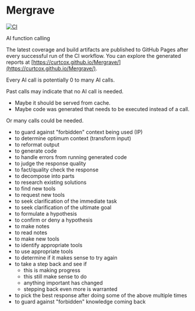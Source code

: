 # Mergrave

[![CI](https://github.com/curtcox/Mergrave/actions/workflows/ci.yml/badge.svg)](https://github.com/curtcox/Mergrave/actions/workflows/ci.yml)

AI function calling

The latest coverage and build artifacts are published to GitHub Pages after every
successful run of the CI workflow. You can explore the generated reports at
[https://curtcox.github.io/Mergrave/](https://curtcox.github.io/Mergrave/).

Every AI call is potentially 0 to many AI calls.

Past calls may indicate that no AI call is needed.
- Maybe it should be served from cache.
- Maybe code was generated that needs to be executed instead of a call.

Or many calls could be needed.
- to guard against "forbidden" context being used (IP)
- to determine optimum context (transform input)
- to reformat output
- to generate code
- to handle errors from running generated code
- to judge the response quality
- to fact/quality check the response
- to decompose into parts
- to research existing solutions
- to find new tools
- to request new tools
- to seek clarification of the immediate task
- to seek clarification of the ultimate goal
- to formulate a hypothesis
- to confirm or deny a hypothesis
- to make notes
- to read notes
- to make new tools
- to identify appropriate tools
- to use appropriate tools
- to determine if it makes sense to try again
- to take a step back and see if
  - this is making progress
  - this still make sense to do
  - anything important has changed
  - stepping back even more is warranted
- to pick the best response after doing some of the above multiple times
- to guard against "forbidden" knowledge coming back